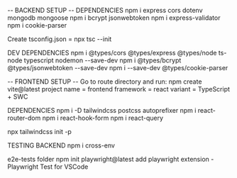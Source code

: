 -- BACKEND SETUP --
DEPENDENCIES
npm i express cors dotenv mongodb mongoose
npm i bcrypt jsonwebtoken
npm i express-validator
npm i cookie-parser

Create tsconfig.json = npx tsc --init


DEV DEPENDENCIES
npm i @types/cors @types/express @types/node ts-node typescript nodemon --save-dev
npm i @types/bcrypt @types/jsonwebtoken --save-dev
npm i --save-dev @types/cookie-parser

-- FRONTEND SETUP --
Go to route directory and run:
npm create vite@latest
project name = frontend
framework = react
variant = TypeScript + SWC

DEPENDENCIES
npm i -D tailwindcss postcss autoprefixer
npm i react-router-dom
npm i react-hook-form
npm i react-query

npx tailwindcss init -p


TESTING BACKEND
npm i cross-env


e2e-tests folder
npm init playwright@latest
add playwright extension - Playwright Test for VSCode